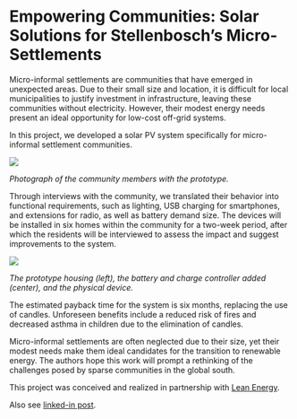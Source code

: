 # Empowering Communities: Solar Solutions for Stellenbosch’s Micro-Settlements

Micro-informal settlements are communities that have emerged in unexpected areas. Due to their small size and location, it is difficult for local municipalities to justify investment in infrastructure, leaving these communities without electricity. However, their modest energy needs present an ideal opportunity for low-cost off-grid systems.

In this project, we developed a solar PV system specifically for micro-informal settlement communities.

![](ghiff_photo.png)

*Photograph of the community members with the prototype.*

Through interviews with the community, we translated their behavior into functional requirements, such as lighting, USB charging for smartphones, and extensions for radio, as well as battery demand size. The devices will be installed in six homes within the community for a two-week period, after which the residents will be interviewed to assess the impact and suggest improvements to the system.

![](ghiff_proto.png)

*The prototype housing (left), the battery and charge controller added (center), and the physical device.*

The estimated payback time for the system is six months, replacing the use of candles. Unforeseen benefits include a reduced risk of fires and decreased asthma in children due to the elimination of candles.

Micro-informal settlements are often neglected due to their size, yet their modest needs make them ideal candidates for the transition to renewable energy. The authors hope this work will prompt a rethinking of the challenges posed by sparse communities in the global south.

This project was conceived and realized in partnership with [Lean Energy](http://www.leanenergy.co.za).

Also see [linked-in post](https://www.linkedin.com/posts/clint-steed_solarpv-socialimpact-activity-7253640594592309249-_jym?utm_source=share&utm_medium=member_desktop).
